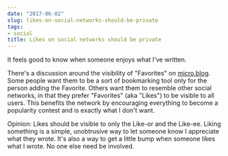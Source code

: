 ```yaml
---
date: "2017-06-02"
slug: likes-on-social-networks-should-be-private
tags:
- social
title: Likes on social networks should be private
---
```


It feels good to know when someone enjoys what I've written.

There's a discussion around the visibility of "Favorites" on [micro.blog][1]. Some people want them to be a sort of bookmarking tool only for the person adding the Favorite. Others want them to resemble other social networks, in that they prefer "Favorites" (aka "Likes") to be visible to all users. This benefits the network by encouraging everything to become a popularity contest and is exactly what I don't want.

Opinion: Likes should be visible to only the Like-or and the Like-ee. Liking something is a simple, unobtrusive way to let someone know I appreciate what they wrote. It's also a way to get a little bump when someone likes what I wrote. No one else need be involved.

 [1]: https://micro.blog/
